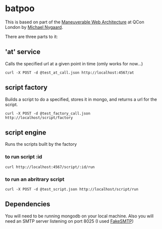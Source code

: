 batpoo
======

This is based on part of the [Maneuverable Web Architecture][3] at QCon London by [Michael Nygaard][1].

There are three parts to it:

## 'at' service

Calls the specified url at a given point in time (omly works for now...)

`curl -X POST -d @test_at_call.json http://localhost:4567/at`

## script factory

Builds a script to do a specified, stores it in mongo, and returns a url for the
script.

`curl -X POST -d @test_factory_call.json http://localhost/script/factory`

## script engine

Runs the scripts built by the factory

### to run script :id

`curl http://localhost:4567/script/:id/run`  

### to run an abritrary script

`curl -X POST -d @test_script.json http://localhost/script/run`

## Dependencies

You will need to be running mongodb on your local machine. Also you will need
an SMTP server listening on port 8025 (I used [FakeSMTP][2])

 [1]: http://www.michaelnygard.com/
 [2]: http://nilhcem.github.io/FakeSMTP/
 [3]: https://speakerdeck.com/mtnygard/maneuverable-web-architecture
